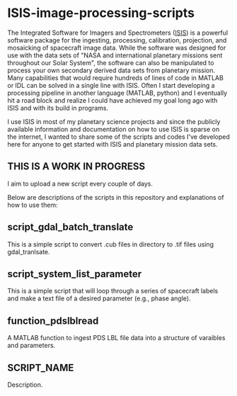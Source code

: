 # ISIS-image-processing-scripts

The Integrated Software for Imagers and Spectrometers ([ISIS](https://isis.astrogeology.usgs.gov/index.html)) is a powerful software package for the ingesting, processing, calibration, projection, and mosaicking of spacecraft image data. While the software was designed for use with the data sets of "NASA and international planetary missions sent throughout our Solar System", the software can also be manipulated to process your own secondary derived data sets from planetary mission.  Many capabilities that would require hundreds of lines of code in MATLAB or IDL can be solved in a single line with ISIS. Often I start developing a processing pipeline in another language (MATLAB, python) and I eventually hit a road block and realize I could have achieved my goal long ago with ISIS and with its build in programs.

I use ISIS in most of my planetary science projects and since the publicly available information and documentation on how to use ISIS is sparse on the internet, I wanted to share some of the scripts and codes I've developed here for anyone to get started with ISIS and planetary mission data sets.

## THIS IS A WORK IN PROGRESS
I aim to upload a new script every couple of days.

Below are descriptions of the scripts in this repository and explanations of how to use them:

## script_gdal_batch_translate

This is a simple script to convert .cub files in directory to .tif files using gdal_tranlsate.

## script_system_list_parameter

This is a simple script that will loop through a series of spacecraft labels and make a text file of a desired parameter (e.g., phase angle).

## function_pdslblread

A MATLAB function to ingest PDS LBL file data into a structure of varaibles and parameters.

## SCRIPT_NAME

Description.
